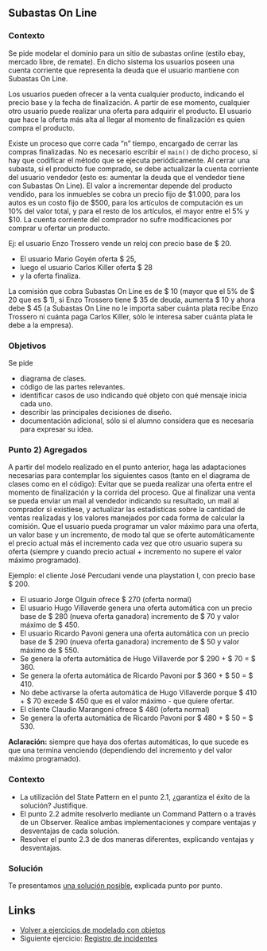 
## Subastas On Line

### Contexto

Se pide modelar el dominio para un sitio de subastas online (estilo ebay, mercado libre, de remate). En dicho sistema los usuarios poseen una cuenta corriente que representa la deuda que el usuario mantiene con Subastas On Line.

Los usuarios pueden ofrecer a la venta cualquier producto, indicando el precio base y la fecha de finalización. A partir de ese momento, cualquier otro usuario puede realizar una oferta para adquirir el producto. El usuario que hace la oferta más alta al llegar al momento de finalización es quien compra el producto.

Existe un proceso que corre cada “n” tiempo, encargado de cerrar las compras finalizadas. No es necesario escribir el `main()` de dicho proceso, sí hay que codificar el método que se ejecuta periódicamente. Al cerrar una subasta, si el producto fue comprado, se debe actualizar la cuenta corriente del usuario vendedor (esto es: aumentar la deuda que el vendedor tiene con Subastas On Line). El valor a incrementar depende del producto vendido, para los inmuebles se cobra un precio fijo de $1.000, para los autos es un costo fijo de $500, para los artículos de computación es un 10% del valor total, y para el resto de los artículos, el mayor entre el 5% y $10. La cuenta corriente del comprador no sufre modificaciones por comprar u ofertar un producto.

Ej: el usuario Enzo Trossero vende un reloj con precio base de $ 20.

- El usuario Mario Goyén oferta $ 25,
- luego el usuario Carlos Killer oferta $ 28
- y la oferta finaliza.

La comisión que cobra Subastas On Line es de $ 10 (mayor que el 5% de $ 20 que es $ 1), si Enzo Trossero tiene $ 35 de deuda, aumenta $ 10 y ahora debe $ 45 (a Subastas On Line no le importa saber cuánta plata recibe Enzo Trossero ni cuánta paga Carlos Killer, sólo le interesa saber cuánta plata le debe a la empresa).

### Objetivos

Se pide

- diagrama de clases. 
- código de las partes relevantes. 
- identificar casos de uso indicando qué objeto con qué mensaje inicia cada uno. 
- describir las principales decisiones de diseño. 
- documentación adicional, sólo si el alumno considera que es necesaria para expresar su idea.

### Punto 2) Agregados

A partir del modelo realizado en el punto anterior, haga las adaptaciones necesarias para contemplar los siguientes casos (tanto en el diagrama de clases como en el código): 
Evitar que se pueda realizar una oferta entre el momento de finalización y la corrida del proceso. 
Que al finalizar una venta se pueda enviar un mail al vendedor indicando su resultado, un mail al comprador si existiese, y actualizar las estadísticas sobre la cantidad de ventas realizadas y los valores manejados por cada forma de calcular la comisión. 
Que el usuario pueda programar un valor máximo para una oferta, un valor base y un incremento, de modo tal que se oferte automáticamente el precio actual más el incremento cada vez que otro usuario supera su oferta (siempre y cuando precio actual + incremento no supere el valor máximo programado).

Ejemplo: el cliente José Percudani vende una playstation I, con precio base $ 200.

- El usuario Jorge Olguín ofrece $ 270 (oferta normal)
- El usuario Hugo Villaverde genera una oferta automática con un precio base de $ 280 (nueva oferta ganadora) incremento de $ 70 y valor máximo de $ 450. 
- El usuario Ricardo Pavoni genera una oferta automática con un precio base de $ 290 (nueva oferta ganadora) incremento de $ 50 y valor máximo de $ 550. 
- Se genera la oferta automática de Hugo Villaverde por $ 290 + $ 70 = $ 360. 
- Se genera la oferta automática de Ricardo Pavoni por $ 360 + $ 50 = $ 410. 
- No debe activarse la oferta automática de Hugo Villaverde porque $ 410 + $ 70 excede $ 450 que es el valor máximo - que quiere ofertar. 
- El cliente Claudio Marangoni ofrece $ 480 (oferta normal) 
- Se genera la oferta automática de Ricardo Pavoni por $ 480 + $ 50 = $ 530. 

**Aclaración:** siempre que haya dos ofertas automáticas, lo que sucede es que una termina venciendo (dependiendo del incremento y del valor máximo programado).

### Contexto

- La utilización del State Pattern en el punto 2.1, ¿garantiza el éxito de la solución? Justifique.
- El punto 2.2 admite resolverlo mediante un Command Pattern o a través de un Observer. Realice ambas implementaciones y compare ventajas y desventajas de cada solución.
- Resolver el punto 2.3 de dos maneras diferentes, explicando ventajas y desventajas.

### Solución

Te presentamos [una solución posible](https://docs.google.com/viewer?a=v&pid=sites&srcid=ZGVmYXVsdGRvbWFpbnx1dG5kZXNpZ258Z3g6YzYyODM0NmNiN2FjNjg5), explicada punto por punto.

## Links

- [Volver a ejercicios de modelado con objetos](index.md)
- Siguiente ejercicio: [Registro de incidentes](incidentes.md)
